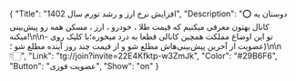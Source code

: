 {
"Title": "افزایش نرخ ارز و رشد تورم سال 1402",
"Description": "⭕️ دوستان یه کانال بهتون معرفی میکنیم که ‌قیمت طلا ، خودرو ، ارز ، مسکن همه رو پیش‌بینی میکنه!\n\n- تو این اوضاع مملکت همچین کانالی قطعا به درد میخوره؛با کلیک روی عضویت از آخرین پیش‌بینی‌هاش مطلع شو و از قیمت چند روز آینده مطلع شو ؛)\n\n👇🏻",
"Link": "tg://join?invite=22E4Kfktp-w3ZmJk",
"Color": "#29B6F6",
"Button": "عضویت فوری",
"Show": "on"
}
